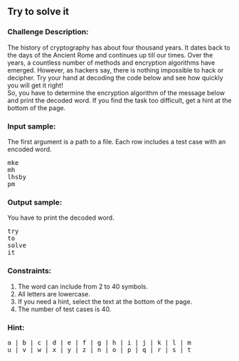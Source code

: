 <h2>Try to solve it</h2>

<h3>Challenge Description:</h3>

<p>
    The history of cryptography has about four thousand years. It dates back to the days of the Ancient Rome and
    continues up till our times. Over the years, a countless number of methods and encryption algorithms have
    emerged. However, as hackers say, there is nothing impossible to hack or decipher. Try your hand at decoding
    the code below and see how quickly you will get it right!<br>
    So, you have to determine the encryption algorithm of the message below and print the decoded word. If you find
    the task too difficult, get a hint at the bottom of the page.
</p>

<h3>Input sample:</h3>

<p>
    The first argument is a path to a file. Each row includes a test case with an encoded word.
</p>

<pre class="description-input-output">mke
mh
lhsby
pm</pre>

<h3>Output sample:</h3>

<p>
    You have to print the decoded word.
</p>

<pre class="description-input-output">try
to
solve
it</pre>

<h3>Constraints:</h3>
<ol>
<li>The word can include from 2 to 40 symbols.</li>
<li>All letters are lowercase.</li>
<li>If you need a hint, select the text at the bottom of the page.</li>
<li>The number of test cases is 40.</li>
</ol>

<h3>Hint:</h3>

<pre>
a | b | c | d | e | f | g | h | i | j | k | l | m
u | v | w | x | y | z | n | o | p | q | r | s | t
</pre>
